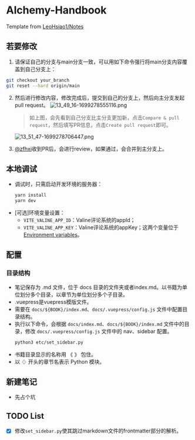 # Alchemy-Handbook


Template from [LeoHsiao1/Notes](https://github.com/LeoHsiao1/Notes)

## 若要修改

1. 请保证自己的分支与main分支一致，可以用如下命令强行将main分支内容覆盖到自己分支上：
```bash
git checkout your_branch
git reset --hard origin/main
```

2. 然后进行修改内容，修改完成后，提交到自己的分支上，然后向主分支发起pull request。
![13_49_16-1699278555116.png](https://img.idzc.top/picgoimg/2023/11/06/13_49_16-1699278555116.png)
    > 如上图，会先看到自己分支比主分支更加新，点击`Compare & pull request`，然后填写PR信息，点击`Create pull request`即可。

    ![13_51_47-1699278706447.png](https://img.idzc.top/picgoimg/2023/11/06/13_51_47-1699278706447.png)

3. [@zfhxi](https://github.com/zfhxi)收到PR后，会进行review，如果通过，会合并到主分支上。

## 本地调试

- 调试时，只需启动开发环境的服务器：
  ```sh
  yarn install
  yarn dev
  ```
- [可选]环境变量设置：
    - `VITE_VALINE_APP_ID`：Valine评论系统的appId；
    - `VITE_VALINE_APP_KEY`：Valine评论系统的appKey；这两个变量位于[Environment variables](https://github.com/zfhxi/Alchemy-Handbook/settings/environments/952272111/edit)。

## 配置

### 目录结构

- 笔记保存为 .md 文件，位于 docs 目录的文件夹或者index.md。以书籍为单位划分多个目录，以章节为单位划分多个子目录。
- .vuepress是vuepress模版文件。
- 需要在 `docs/${BOOK}/index.md`、`docs/.vuepress/config.js` 文件中配置目录结构。
- 执行以下命令，会根据 `docs/index.md`、`docs/${BOOK}/index.md` 文件中的目录，修改 `docs/.vuepress/config.js` 文件中的 nav、sidebar 配置。
  ```sh
  python3 etc/set_sidebar.py
  ```
- 书籍目录显示的名称用 《 》 包住。
- 以 ♢ 开头的章节名表示 Python 模块。


## 新建笔记
- 先占个坑

## TODO List

- [x] 修改`set_sidebar.py`使其跳过markdown文件的frontmatter部分的解析。
